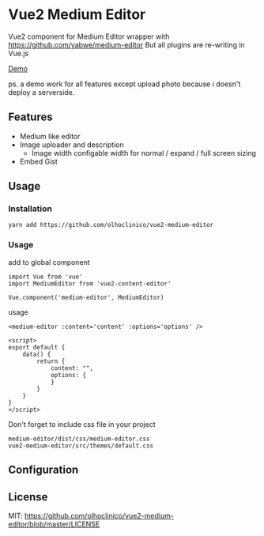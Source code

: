 # Vue2 Medium Editor

Vue2 component for Medium Editor wrapper with https://github.com/yabwe/medium-editor
But all plugins are re-writing in Vue.js

[Demo](https://olhoclinico.github.io/vue2-medium-editor/)

ps. a demo work for all features except upload photo because i doesn't deploy a serverside.

## Features
- Medium like editor
- Image uploader and description
    - Image width configable width for normal / expand / full screen sizing
- Embed Gist

## Usage

### Installation

```
yarn add https://github.com/olhoclinico/vue2-medium-editor
```

### Usage

add to global component

```
import Vue from 'vue'
import MediumEditor from 'vue2-content-editor'

Vue.component('medium-editor', MediumEditor)
```

usage

```
<medium-editor :content='content' :options='options' />

<script>
export default {
    data() {
        return {
            content: "",
            options: {
            }
        }
    }
}
</script>
```

Don't forget to include css file in your project
```
medium-editor/dist/css/medium-editor.css
vue2-medium-editor/src/themes/default.css
```



## Configuration



## License

MIT: https://github.com/olhoclinico/vue2-medium-editor/blob/master/LICENSE
